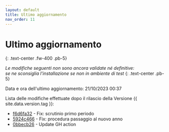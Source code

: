 ```yaml
---
layout: default
title: Ultimo aggiornamento
nav_order: 11
---
```


# Ultimo aggiornamento
{: .text-center .fw-400 .pb-5}

_Le modifiche seguenti non sono ancora validate né definitive:<br>se ne sconsiglia l'installazione se non in ambiente di test_
{: .text-center .pb-5}

Data e ora dell'ultimo aggiornamento: 21/10/2023 00:37

Lista delle modifiche effettuate dopo il rilascio della Versione {{ site.data.version.tag }}:

- [f6d6fa32](http://github.com/iisgiua/giuaschool/commit/f6d6fa3293cace47f9b009055ab3d626d64fdd97) - Fix: scrutinio primo periodo
- [5924c466](http://github.com/iisgiua/giuaschool/commit/5924c4667d3cd2f598e2512844fb8b0a2e550588) - Fix: procedura passaggio al nuovo anno
- [0bbecb26](http://github.com/iisgiua/giuaschool/commit/0bbecb26d0888d24e466a524de54a4b5870402c1) - Update GH action


